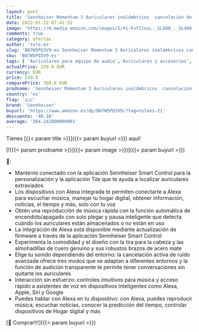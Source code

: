 ```yaml
---
layout: post
title: 'Sennheiser Momentum 3 Auriculares inalámbricos  cancelación de ruido  encendido/apagado automático  funcionalidad de pausa inteligente y aplicación de control inteligente con Alexa integrada  Negro'
date: 2022-01-22 07:41:52
image: 'https://m.media-amazon.com/images/I/41-FvYIlosL._SL500_._SL400_.jpg'
comments: true
category: ofertas
author: 'tole.es'
slug: 'B07W5PQ3V9-es Sennheiser Momentum 3 Auriculares inalámbricos cancelación...'
sku: 'B07W5PQ3V9-es'
tags: [ 'Auriculares para equipo de audio','Auriculares y accesorios','Electrónica','alexa','sennheiser', ]
actualPrice: 239.0 EUR
currency: EUR
price: 239.0
comparePrice: 399.0 EUR
prodname: 'Sennheiser Momentum 3 Auriculares inalámbricos  cancelación de ruido  encendido/apagado automático  funcionalidad de pausa inteligente y aplicación de control inteligente con Alexa integrada  Negro'
country: 'es'
flag: '🇪🇸'
brand: 'Sennheiser'
buyurl: 'https://www.amazon.es/dp/B07W5PQ3V9/?tag=tolees-21'
descuento: '40.10'
average: '264.242000000001'
---
```


Tienes [{{< param title >}}]({{< param buyurl >}}) aqui!

[![{{< param prodname >}}]({{< param image >}})]({{< param buyurl >}})

🔎:

- Mantente conectado con la aplicación Sennheiser Smart Control para la personalización y la aplicación Tile que te ayuda a localizar auriculares extraviados
- Los dispositivos con Alexa integrada te permiten conectarte a Alexa para escuchar música, manejar tu hogar digital, obtener información, noticias, el tiempo y más, solo con tu voz
- Obtén una reproducción de música rápida con la función automática de encendido/apagado con solo plegar y pausa inteligente que detecta cuándo los auriculares están almacenados o no están en uso
- La integración de Alexa está disponible mediante actualización de firmware a través de la aplicación Sennheiser Smart Control
- Experimenta la comodidad y el diseño con la tira para la cabeza y las almohadillas de cuero genuino y sus robustos brazos de acero mate
- Elige tu sonido dependiendo del entorno: la cancelación activa de ruido avanzada ofrece tres modos que se adaptan a diferentes entornos y la función de audición transparente te permite tener conversaciones sin quitarte los auriculares
- Interacción sin esfuerzo: controles intuitivos para música y acceso rápido a asistentes de voz en dispositivos inteligentes como Alexa, Apple, Siri y Google
- Puedes hablar con Alexa en tu dispositivo: con Alexa, puedes reproducir música, escuchar noticias, conocer la predicción del tiempo, controlar dispositivos de Hogar digital y más

[🛒 Comprar!!!]({{< param buyurl >}})
